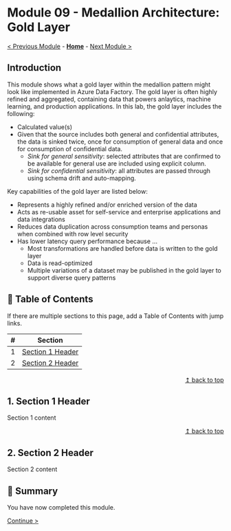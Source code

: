 # Module 09 - Medallion Architecture: Gold Layer

[< Previous Module](../modules/module08.md) - **[Home](../README.md)** - [Next Module >](../modules/module10.md)

## Introduction
This module shows what a gold layer within the medallion pattern might look like implemented in Azure Data Factory. The gold layer is often highly refined and aggregated, containing data that powers anlaytics, machine learning, and production applications. In this lab, the gold layer includes the following:
  - Calculated value(s)
  - Given that the source includes both general and confidential attributes, the data is sinked twice, once for consumption of general data and once for consumption of confidential data. 
    - *Sink for general sensitivity*: selected attributes that are confirmed to be available for general use are included using explicit column.
    - *Sink for confidential sensitivity*: all attributes are passed through using schema drift and auto-mapping.

Key capabilities of the gold layer are listed below:

- Represents a highly refined and/or enriched version of the data
- Acts as re-usable asset for self-service and enterprise applications and data integrations
- Reduces data duplication across consumption teams and personas when combined with row level security
- Has lower latency query performance because ...
    - Most transformations are handled before data is written to the gold layer
    - Data is read-optimized
    - Multiple variations of a dataset may be published in the gold layer to support diverse query patterns

## :bookmark_tabs: Table of Contents

If there are multiple sections to this page, add a Table of Contents with jump links.

| #  | Section |
| --- | --- |
| 1 | [Section 1 Header](#1section-1-header) |
| 2 | [Section 2 Header](#2section-2-header) |

<div align="right"><a href="#module-##---module-title">↥ back to top</a></div>

## 1. Section 1 Header

Section 1 content

<div align="right"><a href="#module-##---module-title">↥ back to top</a></div>

## 2. Section 2 Header

Section 2 content

## :tada: Summary

You have now completed this module. 

[Continue >](../modules/module##.md)
